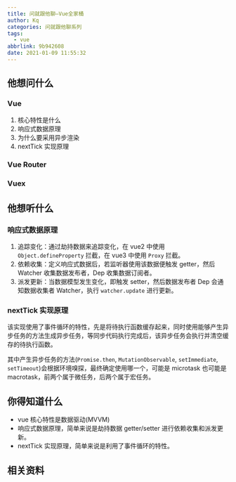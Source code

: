 ```yaml
---
title: 问就跟他聊—Vue全家桶
author: Kq
categories: 问就跟他聊系列
tags:
  - vue
abbrlink: 9b942608
date: 2021-01-09 11:55:32
---
```


## 他想问什么

### Vue

1. 核心特性是什么
2. 响应式数据原理
3. 为什么要采用异步渲染
4. nextTick 实现原理

### Vue Router

### Vuex

## 他想听什么

### 响应式数据原理

1. 追踪变化：通过劫持数据来追踪变化，在 vue2 中使用 `Object.defineProperty` 拦截，在 vue3 中使用 `Proxy` 拦截。
2. 依赖收集：定义响应式数据后，若监听器使用该数据便触发 getter，然后 Watcher 收集数据发布者，Dep 收集数据订阅者。
3. 派发更新：当数据模型发生变化，即触发 setter，然后数据发布者 Dep 会通知数据收集者 Watcher，执行 `watcher.update` 进行更新。

### nextTick 实现原理

该实现使用了事件循环的特性，先是将待执行函数缓存起来，同时使用能够产生异步任务的方法生成异步任务，等同步代码执行完成后，该异步任务会执行并清空缓存的待执行函数。

其中产生异步任务的方法(`Promise.then`, `MutationObservable`, `setImmediate`, `setTimeout`)会根据环境嗅探，最终确定使用哪一个，可能是 microtask 也可能是 macrotask，前两个属于微任务，后两个属于宏任务。

## 你得知道什么

- vue 核心特性是数据驱动(MVVM)
- 响应式数据原理，简单来说是劫持数据 getter/setter 进行依赖收集和派发更新。
- nextTick 实现原理，简单来说是利用了事件循环的特性。

## 相关资料
